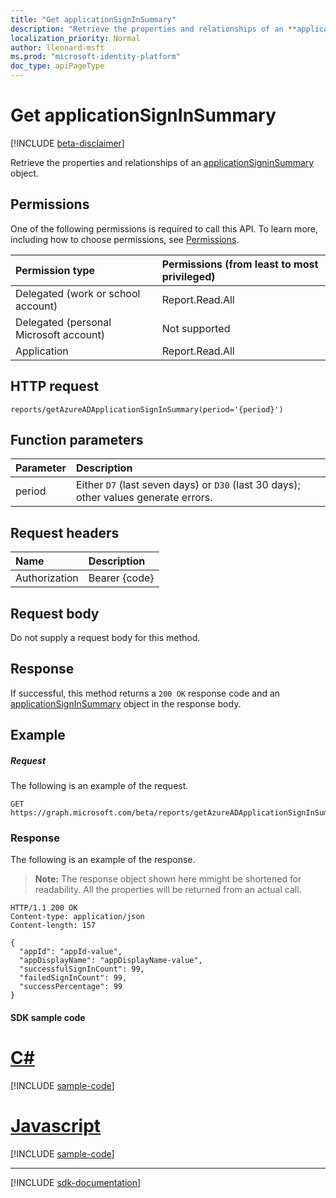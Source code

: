 ```yaml
---
title: "Get applicationSignInSummary"
description: "Retrieve the properties and relationships of an **applicationSigninSummary** object."
localization_priority: Normal
author: lleonard-msft
ms.prod: "microsoft-identity-platform"
doc_type: apiPageType
---
```


# Get applicationSignInSummary

[!INCLUDE [beta-disclaimer](../../includes/beta-disclaimer.md)]

Retrieve the properties and relationships of an [applicationSigninSummary](../resources/applicationsigninsummary.md) object.

## Permissions
One of the following permissions is required to call this API. To learn more, including how to choose permissions, see [Permissions](/graph/permissions-reference.md).

|Permission type      | Permissions (from least to most privileged)              |
|:--------------------|:---------------------------------------------------------|
|Delegated (work or school account) | Report.Read.All |
|Delegated (personal Microsoft account) | Not supported   |
|Application | Report.Read.All | 

## HTTP request
<!-- { "blockType": "ignored" } -->
``` http
reports/getAzureADApplicationSignInSummary(period='{period}')
```

## Function parameters

| Parameter | Description |
|:----------|:----------|
| period | Either `D7` (last seven days) or `D30` (last 30 days); other values generate errors. |

## Request headers
| Name      |Description|
|:----------|:----------|
| Authorization | Bearer {code} |

## Request body
Do not supply a request body for this method.

## Response
If successful, this method returns a `200 OK` response code and an [applicationSignInSummary](../resources/applicationsigninsummary.md) object in the response body.

## Example

##### Request
The following is an example of the request.
<!-- {
  "blockType": "request",
  "name": "get_applicationsigninsummary"
}-->
```http
GET https://graph.microsoft.com/beta/reports/getAzureADApplicationSignInSummary(period='D7')
```
### Response
The following is an example of the response. 

>**Note:** The response object shown here mmight be shortened for readability. All the properties will be returned from an actual call.
<!-- {
  "blockType": "response",
  "truncated": true,
  "@odata.type": "microsoft.graph.applicationSignInSummary"
} -->
```http
HTTP/1.1 200 OK
Content-type: application/json
Content-length: 157

{
  "appId": "appId-value",
  "appDisplayName": "appDisplayName-value",
  "successfulSignInCount": 99,
  "failedSignInCount": 99,
  "successPercentage": 99
}
```
#### SDK sample code
# [C#](#tab/cs)
[!INCLUDE [sample-code](../includes/get_applicationsigninsummary-Cs-snippets.md)]

# [Javascript](#tab/javascript)
[!INCLUDE [sample-code](../includes/get_applicationsigninsummary-Javascript-snippets.md)]

---

[!INCLUDE [sdk-documentation](../includes/snippets_sdk_documentation_link.md)]

<!-- uuid: 8fcb5dbc-d5aa-4681-8e31-b001d5168d79
2015-10-25 14:57:30 UTC -->
<!-- {
  "type": "#page.annotation",
  "description": "Get applicationSignInSummary",
  "keywords": "",
  "section": "documentation",
  "tocPath": "",
  "suppressions": [
    "Error: /api-reference/beta/api/applicationsigninsummary-get.md:\r\n      BookmarkMissing: '[#tab/cs](C#)'. Did you mean: #c (score: 5)",
    "Error: /api-reference/beta/api/applicationsigninsummary-get.md:\r\n      BookmarkMissing: '[#tab/javascript](Javascript)'. Did you mean: #javascript (score: 4)"
  ]
}-->
